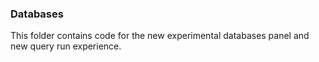 ### Databases

This folder contains code for the new experimental databases panel and new query run experience.
